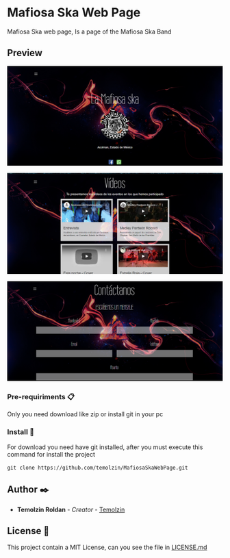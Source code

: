 # Mafiosa Ska Web Page

Mafiosa Ska web page,
Is a page of the Mafiosa Ska Band

## Preview

[![Preview Mafiosa Ska WebPage](https://github.com/temolzin/MafiosaSkaWebPage/blob/master/assets/images/gh_1.png)](https://github.com/temolzin/MafiosaSkaWebPage/blob/master/assets/images/gh_1.png)

[![Preview Mafiosa Ska WebPage](https://github.com/temolzin/MafiosaSkaWebPage/blob/master/assets/images/gh_2.png)](https://github.com/temolzin/MafiosaSkaWebPage/blob/master/assets/images/gh_2.png)

[![Preview Mafiosa Ska WebPage](https://github.com/temolzin/MafiosaSkaWebPage/blob/master/assets/images/gh_3.png)](https://github.com/temolzin/MafiosaSkaWebPage/blob/master/assets/images/gh_3.png)

### Pre-requiriments 📋

Only you need download like zip or install git in your pc

### Install 🔧

For download you need have git installed, after you must execute this command for install the project 

```
git clone https://github.com/temolzin/MafiosaSkaWebPage.git
```

## Author ✒️


* **Temolzin Roldan** - *Creator* - [Temolzin](https://github.com/temolzin)


## License 📄

This project contain a MIT License, can you see the file in [LICENSE.md](https://github.com/temolzin/MafiosaSkaWebPage/blob/master/LICENSE)


